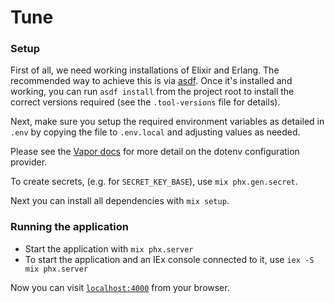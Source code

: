 # Tune
### Setup

First of all, we need working installations of Elixir and Erlang. The
recommended way to achieve this is via [asdf](https://asdf-vm.com/#/). Once
it's installed and working, you can run `asdf install` from the project root to
install the correct versions required (see the `.tool-versions` file for
details).

Next, make sure you setup the required environment variables as detailed in
`.env` by copying the file to `.env.local` and adjusting values as needed.

Please see the [Vapor
docs](https://hexdocs.pm/vapor/Vapor.Provider.Dotenv.html#content) for more
detail on the dotenv configuration provider.

To create secrets, (e.g. for `SECRET_KEY_BASE`), use `mix phx.gen.secret`.

Next you can install all dependencies with `mix setup`.

### Running the application

- Start the application with `mix phx.server`
- To start the application and an IEx console connected to it, use `iex -S mix phx.server`

Now you can visit [`localhost:4000`](http://localhost:4000) from your browser.